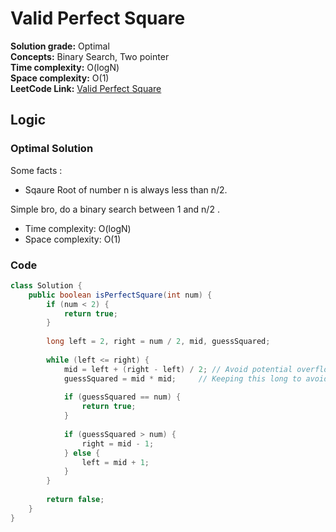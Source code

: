 # Valid Perfect Square

**Solution grade:** Optimal  
**Concepts:** Binary Search, Two pointer <br>
**Time complexity:** O(logN)  
**Space complexity:** O(1)  
**LeetCode Link:** [Valid Perfect Square](https://leetcode.com/problems/valid-perfect-square)


## Logic


### Optimal Solution
Some facts  :
- Sqaure Root of number n is always less than n/2.

Simple bro, do a binary search between 1 and n/2 .

- Time complexity: O(logN)  
- Space complexity: O(1)


###  Code

```java
class Solution {
    public boolean isPerfectSquare(int num) {
        if (num < 2) {
            return true;
        }
        
        long left = 2, right = num / 2, mid, guessSquared;
        
        while (left <= right) {
            mid = left + (right - left) / 2; // Avoid potential overflow
            guessSquared = mid * mid;     // Keeping this long to avoid overflow
            
            if (guessSquared == num) {
                return true;
            }
            
            if (guessSquared > num) {
                right = mid - 1;
            } else {
                left = mid + 1;
            }
        }
        
        return false;
    }
}
```
